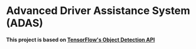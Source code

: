 # Advanced Driver Assistance System (ADAS)


#### This project is based on [TensorFlow's Object Detection API](https://github.com/tensorflow/models/tree/master/research/object_detection)

